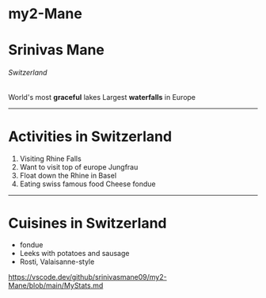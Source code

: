 # my2-Mane
# Srinivas Mane
###### Switzerland
World's most **graceful** lakes
Largest **waterfalls** in Europe 

***

# Activities in Switzerland

1. Visiting Rhine Falls
2. Want to visit top of europe Jungfrau
3. Float down the Rhine in Basel
4. Eating swiss famous food Cheese fondue

***

# Cuisines in Switzerland

* fondue
* Leeks with potatoes and sausage
* Rosti, Valaisanne-style

https://vscode.dev/github/srinivasmane09/my2-Mane/blob/main/MyStats.md